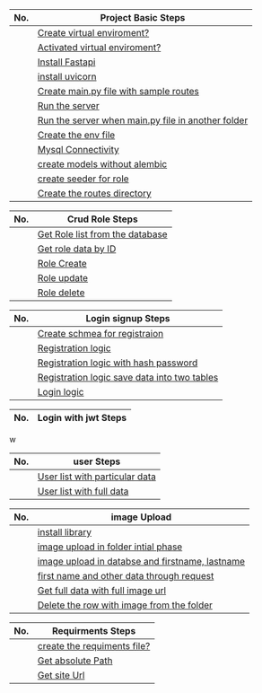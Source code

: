 |  No.  | Project Basic Steps                                                                                                            |
| :---: | ------------------------------------------------------------------------------------------------------------------------------ |
|       | [Create virtual enviroment?](../1.0_create_virtual_env.md#create-virtual-enviroment)                                           |
|       | [Activated virtual enviroment?](../1.0_create_virtual_env.md#activated-virtual-enviroment)                                     |
|       | [Install Fastapi](../1.1_install_fastapi_uvicorn.md#install-fastapi)                                                           |
|       | [install uvicorn](../1.1_install_fastapi_uvicorn.md#install-uvicorn)                                                           |
|       | [Create main.py file with sample routes](../1.2_create_main.py_file_and_create_the_routes.md#create-a-mainpy-file-with-routes) |
|       | [Run the server](../1.3_server_run.md#run-the-server)                                                                          |
|       | [Run the server when main.py file in another folder](../1.3_server_run.md#run-the-server-when-mainpy-file-in-another-folder)   |
|       | [Create the env file](../1.4_env.md)                                                                                           |
|       | [Mysql Connectivity](../1.5_mysql_connectivity.md)                                                                             |
|       | [create models without alembic](../1.6_model.md)                                                                               |
|       | [create seeder for role](../1.6_seeder.md#create-seeder)                                                                       |
|       | [Create the routes directory](../1.7_routes.md)                                                                                |


|  No.  | Crud Role Steps                                                                     |
| :---: | ----------------------------------------------------------------------------------- |
|       | [Get Role list from the database](./1_role/list.md#get-role-list-from-the-database) |
|       | [Get role data by ID](./1_role/list.md#get-role-data-by-id)                         |
|       | [Role Create](./1_role/add.md#role-create)                                          |
|       | [Role update](./1_role/update.md#update-role-data-by-id)                            |
|       | [Role delete](./1_role/delete.md#delete-role-data-by-id)                            |


|  No.  | Login signup Steps                                                                                                            |
| :---: | ----------------------------------------------------------------------------------------------------------------------------- |
|       | [Create schmea for registraion](./2_login_signup/registration.md#create-scheme)                                               |
|       | [Registration logic](./2_login_signup/registration.md#registration-function)                                                  |
|       | [Registration logic with hash password](./2_login_signup/registration.md#registration-with-password)                          |
|       | [Registration logic save data into two tables](./2_login_signup/registration.md#registration-logic-save-data-into-two-tables) |
|       | [Login logic](./2_login_signup/login.md#login-logic)                                                                          |

|  No.  | Login with jwt Steps |
| :---: | -------------------- |
w


|  No.  | user Steps                                                                             |
| :---: | -------------------------------------------------------------------------------------- |
|       | [User list with particular data](./4_user/user_list.md#user-list-with-particular-data) |
|       | [User list with full data](./4_user/user_list.md#user-list-with-full-data)             |

|  No.  | image Upload                                                                                                               |
| :---: | -------------------------------------------------------------------------------------------------------------------------- |
|       | [install library](./4_user/image_upload.md#install-libraray)                                                               |
|       | [image upload in folder intial phase](./4_user/image_upload.md#image-upload-in-folder-intial-phase)                        |
|       | [image upload in databse and firstname, lastname](./4_user/image_upload.md#image-upload-in-databse-and-firstname-lastname) |
|       | [first name and other data through request](./4_user/image_upload.md#first-name-and-other-data-through-request)            |
|       | [Get full data with full image url](./4_user/image_upload.md#get-full-data-with-full-image-url)                            |
|       | [Delete the row with image from the folder](./4_user/image_upload.md#delete-the-row-with-image-from-the-folder)            |



|  No.  | Requirments Steps                                                                                           |
| :---: | ----------------------------------------------------------------------------------------------------------- |
|       | [create the requiments file?](../project_setup_one_to_another_system.md#project-setup-one-pc-to-another-pc) |
|       | [Get absolute Path](../get_abslute_site_url_path.md#get-absolute-path)                                      |
|       | [Get site Url](../get_abslute_site_url_path.md#get-site-path)                                               |